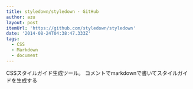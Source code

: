 ```yaml
---
title: styledown/styledown · GitHub
author: azu
layout: post
itemUrl: 'https://github.com/styledown/styledown'
date: '2014-08-24T04:38:47.333Z'
tags:
  - CSS
  - Markdown
  - document
---
```

CSSスタイルガイド生成ツール。 コメントでmarkdownで書いてスタイルガイドを生成する
